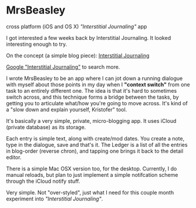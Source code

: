 # MrsBeasley
cross platform (iOS and OS X) _"Interstitial Journaling"_ app

I got interested a few weeks back by Interstitial Journaling. It looked interesting enough to try.

On the concept (a simple blog piece): 
[Interstitial Journaling](https://betterhumans.coach.me/replace-your-to-do-list-with-interstitial-journaling-to-increase-productivity-4e43109d15ef)

[Google "Interstitial Journaling"](http://www.google.com/search?q=Interstitial+Journaling) to search more.

I wrote MrsBeasley to be an app where I can jot down a running dialogue
with myself about those points in my day when I **"context switch"** from one task to an entirely different one. The idea is that
it's hard to sometimes switch across, and this technique forms a bridge between the tasks, 
by getting you to articulate what/how you're going to move across. 
It's kind of a "slow down and explain yourself, Kristofer" tool.

It's basically a very simple, private, micro-blogging app. It uses iCloud (private database) as its storage.

Each entry is simple text, along with create/mod dates. You create a note, type in the dialogue, save and that's it. 
The Ledger is a list of all the entries in blog-order (reverse chron), and tapping one brings it back to the detail editor. 

There is a simple Mac OSX version too, for the desktop. Currently, I do manual reloads, 
but plan to just implement a simple notifcation scheme
through the iCloud notify stuff. 

Very simple. Not "over-styled", just what I need for this couple month experiment into *"Interstitial Journaling"*.

